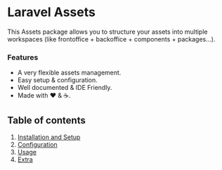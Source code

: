 # Laravel Assets

This Assets package allows you to structure your assets into multiple workspaces (like frontoffice + backoffice + components + packages&hellip;).

### Features

  * A very flexible assets management.
  * Easy setup &amp; configuration.
  * Well documented &amp; IDE Friendly.
  * Made with :heart: &amp; :coffee:.

## Table of contents

  1. [Installation and Setup](1-Installation-and-Setup.md)
  2. [Configuration](2-Configuration.md)
  3. [Usage](3-Usage.md)
  4. [Extra](4-Extra.md)
